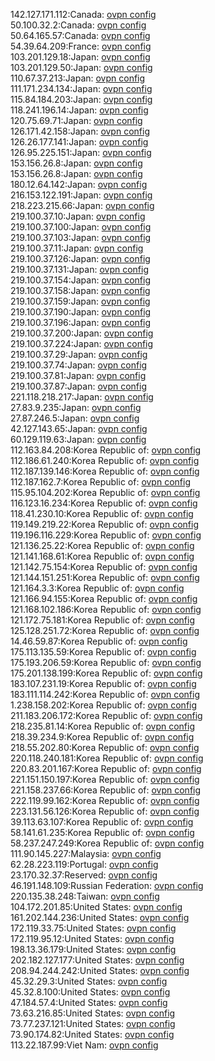 142.127.171.112:Canada: [ovpn config](vpn/142_127_171_112.ovpn)  
50.100.32.2:Canada: [ovpn config](vpn/50_100_32_2.ovpn)  
50.64.165.57:Canada: [ovpn config](vpn/50_64_165_57.ovpn)  
54.39.64.209:France: [ovpn config](vpn/54_39_64_209.ovpn)  
103.201.129.18:Japan: [ovpn config](vpn/103_201_129_18.ovpn)  
103.201.129.50:Japan: [ovpn config](vpn/103_201_129_50.ovpn)  
110.67.37.213:Japan: [ovpn config](vpn/110_67_37_213.ovpn)  
111.171.234.134:Japan: [ovpn config](vpn/111_171_234_134.ovpn)  
115.84.184.203:Japan: [ovpn config](vpn/115_84_184_203.ovpn)  
118.241.196.14:Japan: [ovpn config](vpn/118_241_196_14.ovpn)  
120.75.69.71:Japan: [ovpn config](vpn/120_75_69_71.ovpn)  
126.171.42.158:Japan: [ovpn config](vpn/126_171_42_158.ovpn)  
126.26.177.141:Japan: [ovpn config](vpn/126_26_177_141.ovpn)  
126.95.225.151:Japan: [ovpn config](vpn/126_95_225_151.ovpn)  
153.156.26.8:Japan: [ovpn config](vpn/153_156_26_8.ovpn)  
153.156.26.8:Japan: [ovpn config](vpn/153_156_26_8.ovpn)  
180.12.64.142:Japan: [ovpn config](vpn/180_12_64_142.ovpn)  
216.153.122.191:Japan: [ovpn config](vpn/216_153_122_191.ovpn)  
218.223.215.66:Japan: [ovpn config](vpn/218_223_215_66.ovpn)  
219.100.37.10:Japan: [ovpn config](vpn/219_100_37_10.ovpn)  
219.100.37.100:Japan: [ovpn config](vpn/219_100_37_100.ovpn)  
219.100.37.103:Japan: [ovpn config](vpn/219_100_37_103.ovpn)  
219.100.37.11:Japan: [ovpn config](vpn/219_100_37_11.ovpn)  
219.100.37.126:Japan: [ovpn config](vpn/219_100_37_126.ovpn)  
219.100.37.131:Japan: [ovpn config](vpn/219_100_37_131.ovpn)  
219.100.37.154:Japan: [ovpn config](vpn/219_100_37_154.ovpn)  
219.100.37.158:Japan: [ovpn config](vpn/219_100_37_158.ovpn)  
219.100.37.159:Japan: [ovpn config](vpn/219_100_37_159.ovpn)  
219.100.37.190:Japan: [ovpn config](vpn/219_100_37_190.ovpn)  
219.100.37.196:Japan: [ovpn config](vpn/219_100_37_196.ovpn)  
219.100.37.200:Japan: [ovpn config](vpn/219_100_37_200.ovpn)  
219.100.37.224:Japan: [ovpn config](vpn/219_100_37_224.ovpn)  
219.100.37.29:Japan: [ovpn config](vpn/219_100_37_29.ovpn)  
219.100.37.74:Japan: [ovpn config](vpn/219_100_37_74.ovpn)  
219.100.37.81:Japan: [ovpn config](vpn/219_100_37_81.ovpn)  
219.100.37.87:Japan: [ovpn config](vpn/219_100_37_87.ovpn)  
221.118.218.217:Japan: [ovpn config](vpn/221_118_218_217.ovpn)  
27.83.9.235:Japan: [ovpn config](vpn/27_83_9_235.ovpn)  
27.87.246.5:Japan: [ovpn config](vpn/27_87_246_5.ovpn)  
42.127.143.65:Japan: [ovpn config](vpn/42_127_143_65.ovpn)  
60.129.119.63:Japan: [ovpn config](vpn/60_129_119_63.ovpn)  
112.163.84.208:Korea Republic of: [ovpn config](vpn/112_163_84_208.ovpn)  
112.186.61.240:Korea Republic of: [ovpn config](vpn/112_186_61_240.ovpn)  
112.187.139.146:Korea Republic of: [ovpn config](vpn/112_187_139_146.ovpn)  
112.187.162.7:Korea Republic of: [ovpn config](vpn/112_187_162_7.ovpn)  
115.95.104.202:Korea Republic of: [ovpn config](vpn/115_95_104_202.ovpn)  
116.123.16.234:Korea Republic of: [ovpn config](vpn/116_123_16_234.ovpn)  
118.41.230.10:Korea Republic of: [ovpn config](vpn/118_41_230_10.ovpn)  
119.149.219.22:Korea Republic of: [ovpn config](vpn/119_149_219_22.ovpn)  
119.196.116.229:Korea Republic of: [ovpn config](vpn/119_196_116_229.ovpn)  
121.136.25.22:Korea Republic of: [ovpn config](vpn/121_136_25_22.ovpn)  
121.141.168.61:Korea Republic of: [ovpn config](vpn/121_141_168_61.ovpn)  
121.142.75.154:Korea Republic of: [ovpn config](vpn/121_142_75_154.ovpn)  
121.144.151.251:Korea Republic of: [ovpn config](vpn/121_144_151_251.ovpn)  
121.164.3.3:Korea Republic of: [ovpn config](vpn/121_164_3_3.ovpn)  
121.166.94.155:Korea Republic of: [ovpn config](vpn/121_166_94_155.ovpn)  
121.168.102.186:Korea Republic of: [ovpn config](vpn/121_168_102_186.ovpn)  
121.172.75.181:Korea Republic of: [ovpn config](vpn/121_172_75_181.ovpn)  
125.128.251.72:Korea Republic of: [ovpn config](vpn/125_128_251_72.ovpn)  
14.46.59.87:Korea Republic of: [ovpn config](vpn/14_46_59_87.ovpn)  
175.113.135.59:Korea Republic of: [ovpn config](vpn/175_113_135_59.ovpn)  
175.193.206.59:Korea Republic of: [ovpn config](vpn/175_193_206_59.ovpn)  
175.201.138.199:Korea Republic of: [ovpn config](vpn/175_201_138_199.ovpn)  
183.107.231.19:Korea Republic of: [ovpn config](vpn/183_107_231_19.ovpn)  
183.111.114.242:Korea Republic of: [ovpn config](vpn/183_111_114_242.ovpn)  
1.238.158.202:Korea Republic of: [ovpn config](vpn/1_238_158_202.ovpn)  
211.183.206.172:Korea Republic of: [ovpn config](vpn/211_183_206_172.ovpn)  
218.235.81.14:Korea Republic of: [ovpn config](vpn/218_235_81_14.ovpn)  
218.39.234.9:Korea Republic of: [ovpn config](vpn/218_39_234_9.ovpn)  
218.55.202.80:Korea Republic of: [ovpn config](vpn/218_55_202_80.ovpn)  
220.118.240.181:Korea Republic of: [ovpn config](vpn/220_118_240_181.ovpn)  
220.83.201.167:Korea Republic of: [ovpn config](vpn/220_83_201_167.ovpn)  
221.151.150.197:Korea Republic of: [ovpn config](vpn/221_151_150_197.ovpn)  
221.158.237.66:Korea Republic of: [ovpn config](vpn/221_158_237_66.ovpn)  
222.119.99.162:Korea Republic of: [ovpn config](vpn/222_119_99_162.ovpn)  
223.131.56.126:Korea Republic of: [ovpn config](vpn/223_131_56_126.ovpn)  
39.113.63.107:Korea Republic of: [ovpn config](vpn/39_113_63_107.ovpn)  
58.141.61.235:Korea Republic of: [ovpn config](vpn/58_141_61_235.ovpn)  
58.237.247.249:Korea Republic of: [ovpn config](vpn/58_237_247_249.ovpn)  
111.90.145.227:Malaysia: [ovpn config](vpn/111_90_145_227.ovpn)  
62.28.223.119:Portugal: [ovpn config](vpn/62_28_223_119.ovpn)  
23.170.32.37:Reserved: [ovpn config](vpn/23_170_32_37.ovpn)  
46.191.148.109:Russian Federation: [ovpn config](vpn/46_191_148_109.ovpn)  
220.135.38.248:Taiwan: [ovpn config](vpn/220_135_38_248.ovpn)  
104.172.201.85:United States: [ovpn config](vpn/104_172_201_85.ovpn)  
161.202.144.236:United States: [ovpn config](vpn/161_202_144_236.ovpn)  
172.119.33.75:United States: [ovpn config](vpn/172_119_33_75.ovpn)  
172.119.95.12:United States: [ovpn config](vpn/172_119_95_12.ovpn)  
198.13.36.179:United States: [ovpn config](vpn/198_13_36_179.ovpn)  
202.182.127.177:United States: [ovpn config](vpn/202_182_127_177.ovpn)  
208.94.244.242:United States: [ovpn config](vpn/208_94_244_242.ovpn)  
45.32.29.3:United States: [ovpn config](vpn/45_32_29_3.ovpn)  
45.32.8.100:United States: [ovpn config](vpn/45_32_8_100.ovpn)  
47.184.57.4:United States: [ovpn config](vpn/47_184_57_4.ovpn)  
73.63.216.85:United States: [ovpn config](vpn/73_63_216_85.ovpn)  
73.77.237.121:United States: [ovpn config](vpn/73_77_237_121.ovpn)  
73.90.174.82:United States: [ovpn config](vpn/73_90_174_82.ovpn)  
113.22.187.99:Viet Nam: [ovpn config](vpn/113_22_187_99.ovpn)  
